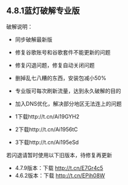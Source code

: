 
## 4.8.1蓝灯破解专业版
破解说明：
* 同步破解最新版
* 修复谷歌账号和谷歌套件不能更新的问题
* 修复闪退问题，修复自动关闭问题
* 删掉乱七八糟的东西，安装包减小50%
* 专业版可每次刷新流量，达到永久破解的目的
* 加入DNS优化，解决部分地区无法连上的问题

* 1下载http://t.cn/Ai19GYH2
* 2下载http://t.cn/Ai1956tC
* 3下载http://t.cn/Ai195eSd


若闪退请暂时使用以下旧版本，待修复再更新

* 4.7.9版本：下载 http://t.cn/E7Gr4c5
* 4.6.2版本：下载 http://t.cn/EPih08W


